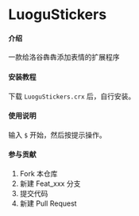 # LuoguStickers

#### 介绍
一款给洛谷犇犇添加表情的扩展程序

#### 安装教程
下载 `LuoguStickers.crx` 后，自行安装。

#### 使用说明
输入 `$` 开始，然后按提示操作。

#### 参与贡献
1.  Fork 本仓库
2.  新建 Feat_xxx 分支
3.  提交代码
4.  新建 Pull Request

